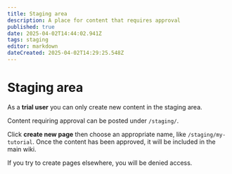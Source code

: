 ```yaml
---
title: Staging area
description: A place for content that requires approval
published: true
date: 2025-04-02T14:44:02.941Z
tags: staging
editor: markdown
dateCreated: 2025-04-02T14:29:25.548Z
---
```


# Staging area

As a **trial user** you can only create new content in the staging area.

Content requiring approval can be posted under `/staging/`.

Click **create new page** then choose an appropriate name, like `/staging/my-tutorial`.
Once the content has been approved, it will be included in the main wiki.

If you try to create pages elsewhere, you will be denied access.